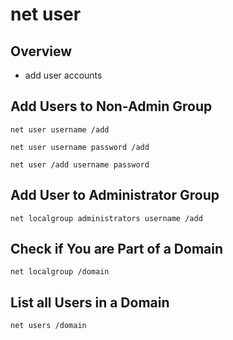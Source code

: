 # net user

## Overview

* add user accounts

## Add Users to Non-Admin Group

```text
net user username /add
```

```text
net user username password /add
```

```text
net user /add username password
```

## Add User to Administrator Group

```text
net localgroup administrators username /add
```

## Check if You are Part of a Domain

```text
net localgroup /domain
```

## List all Users in a Domain

```text
net users /domain
```
